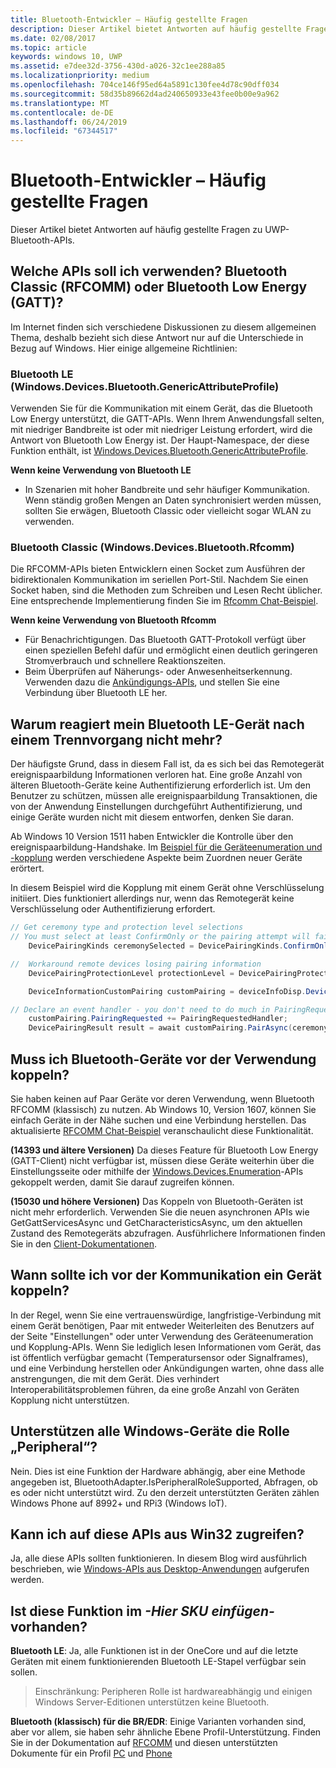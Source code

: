 ```yaml
---
title: Bluetooth-Entwickler – Häufig gestellte Fragen
description: Dieser Artikel bietet Antworten auf häufig gestellte Fragen zu den UWP-Bluetooth-APIs.
ms.date: 02/08/2017
ms.topic: article
keywords: windows 10, UWP
ms.assetid: e7dee32d-3756-430d-a026-32c1ee288a85
ms.localizationpriority: medium
ms.openlocfilehash: 704ce146f95ed64a5891c130fee4d78c90dff034
ms.sourcegitcommit: 58d35b89662d4ad240650933e43fee0b00e9a962
ms.translationtype: MT
ms.contentlocale: de-DE
ms.lasthandoff: 06/24/2019
ms.locfileid: "67344517"
---
```

# <a name="bluetooth-developer-faq"></a>Bluetooth-Entwickler – Häufig gestellte Fragen

Dieser Artikel bietet Antworten auf häufig gestellte Fragen zu UWP-Bluetooth-APIs.

## <a name="what-apis-do-i-use-bluetooth-classic-rfcomm-or-bluetooth-low-energy-gatt"></a>Welche APIs soll ich verwenden? Bluetooth Classic (RFCOMM) oder Bluetooth Low Energy (GATT)?
Im Internet finden sich verschiedene Diskussionen zu diesem allgemeinen Thema, deshalb bezieht sich diese Antwort nur auf die Unterschiede in Bezug auf Windows. Hier einige allgemeine Richtlinien:

### <a name="bluetooth-le-windowsdevicesbluetoothgenericattributeprofile"></a>Bluetooth LE (Windows.Devices.Bluetooth.GenericAttributeProfile)

Verwenden Sie für die Kommunikation mit einem Gerät, das die Bluetooth Low Energy unterstützt, die GATT-APIs. Wenn Ihrem Anwendungsfall selten, mit niedriger Bandbreite ist oder mit niedriger Leistung erfordert, wird die Antwort von Bluetooth Low Energy ist. Der Haupt-Namespace, der diese Funktion enthält, ist [Windows.Devices.Bluetooth.GenericAttributeProfile](https://docs.microsoft.com/en-us/uwp/api/Windows.Devices.Bluetooth.GenericAttributeProfile). 

**Wenn keine Verwendung von Bluetooth LE**
- In Szenarien mit hoher Bandbreite und sehr häufiger Kommunikation. Wenn ständig großen Mengen an Daten synchronisiert werden müssen, sollten Sie erwägen, Bluetooth Classic oder vielleicht sogar WLAN zu verwenden. 

### <a name="bluetooth-classic-windowsdevicesbluetoothrfcomm"></a>Bluetooth Classic (Windows.Devices.Bluetooth.Rfcomm)

Die RFCOMM-APIs bieten Entwicklern einen Socket zum Ausführen der bidirektionalen Kommunikation im seriellen Port-Stil. Nachdem Sie einen Socket haben, sind die Methoden zum Schreiben und Lesen Recht üblicher. Eine entsprechende Implementierung finden Sie im [Rfcomm Chat-Beispiel](https://github.com/Microsoft/Windows-universal-samples/tree/dev/Samples/BluetoothRfcommChat). 

**Wenn keine Verwendung von Bluetooth Rfcomm** 
- Für Benachrichtigungen. Das Bluetooth GATT-Protokoll verfügt über einen speziellen Befehl dafür und ermöglicht einen deutlich geringeren Stromverbrauch und schnellere Reaktionszeiten. 
- Beim Überprüfen auf Näherungs- oder Anwesenheitserkennung. Verwenden dazu die [Ankündigungs-APIs](https://docs.microsoft.com/en-us/uwp/api/windows.devices.bluetooth.advertisement), und stellen Sie eine Verbindung über Bluetooth LE her. 


## <a name="why-does-my-bluetooth-le-device-stop-responding-after-a-disconnect"></a>Warum reagiert mein Bluetooth LE-Gerät nach einem Trennvorgang nicht mehr?

Der häufigste Grund, dass in diesem Fall ist, da es sich bei das Remotegerät ereignispaarbildung Informationen verloren hat. Eine große Anzahl von älteren Bluetooth-Geräte keine Authentifizierung erforderlich ist. Um den Benutzer zu schützen, müssen alle ereignispaarbildung Transaktionen, die von der Anwendung Einstellungen durchgeführt Authentifizierung, und einige Geräte wurden nicht mit diesem entworfen, denken Sie daran. 

Ab Windows 10 Version 1511 haben Entwickler die Kontrolle über den ereignispaarbildung-Handshake. Im [Beispiel für die Geräteenumeration und -kopplung](https://github.com/Microsoft/Windows-universal-samples/tree/master/Samples/DeviceEnumerationAndPairing) werden verschiedene Aspekte beim Zuordnen neuer Geräte erörtert.

In diesem Beispiel wird die Kopplung mit einem Gerät ohne Verschlüsselung initiiert. Dies funktioniert allerdings nur, wenn das Remotegerät keine Verschlüsselung oder Authentifizierung erfordert.

```csharp
// Get ceremony type and protection level selections
// You must select at least ConfirmOnly or the pairing attempt will fail
    DevicePairingKinds ceremonySelected = DevicePairingKinds.ConfirmOnly;

//  Workaround remote devices losing pairing information
    DevicePairingProtectionLevel protectionLevel = DevicePairingProtectionLevel.None

    DeviceInformationCustomPairing customPairing = deviceInfoDisp.DeviceInformation.Pairing.Custom;

// Declare an event handler - you don't need to do much in PairingRequestedHandler since the ceremony is "None"
    customPairing.PairingRequested += PairingRequestedHandler;
    DevicePairingResult result = await customPairing.PairAsync(ceremonySelected, protectionLevel);
```

## <a name="do-i-have-to-pair-bluetooth-devices-before-using-them"></a>Muss ich Bluetooth-Geräte vor der Verwendung koppeln?

Sie haben keinen auf Paar Geräte vor deren Verwendung, wenn Bluetooth RFCOMM (klassisch) zu nutzen. Ab Windows 10, Version 1607, können Sie einfach Geräte in der Nähe suchen und eine Verbindung herstellen. Das aktualisierte [RFCOMM Chat-Beispiel](https://github.com/Microsoft/Windows-universal-samples/tree/dev/Samples/BluetoothRfcommChat) veranschaulicht diese Funktionalität. 

**(14393 und ältere Versionen)** Da dieses Feature für Bluetooth Low Energy (GATT-Client) nicht verfügbar ist, müssen diese Geräte weiterhin über die Einstellungsseite oder mithilfe der [Windows.Devices.Enumeration](https://docs.microsoft.com/uwp/api/windows.devices.enumeration)-APIs gekoppelt werden, damit Sie darauf zugreifen können.

**(15030 und höhere Versionen)** Das Koppeln von Bluetooth-Geräten ist nicht mehr erforderlich. Verwenden Sie die neuen asynchronen APIs wie GetGattServicesAsync und GetCharacteristicsAsync, um den aktuellen Zustand des Remotegeräts abzufragen. Ausführlichere Informationen finden Sie in den [Client-Dokumentationen](gatt-client.md). 

## <a name="when-should-i-pair-with-a-device-before-communicating-with-it"></a>Wann sollte ich vor der Kommunikation ein Gerät koppeln?
In der Regel, wenn Sie eine vertrauenswürdige, langfristige-Verbindung mit einem Gerät benötigen, Paar mit entweder Weiterleiten des Benutzers auf der Seite "Einstellungen" oder unter Verwendung des Geräteenumeration und Kopplung-APIs. Wenn Sie lediglich lesen Informationen vom Gerät, das ist öffentlich verfügbar gemacht (Temperatursensor oder Signalframes), und eine Verbindung herstellen oder Ankündigungen warten, ohne dass alle anstrengungen, die mit dem Gerät. Dies verhindert Interoperabilitätsproblemen führen, da eine große Anzahl von Geräten Kopplung nicht unterstützen. 

## <a name="do-all-windows-devices-support-peripheral-role"></a>Unterstützen alle Windows-Geräte die Rolle „Peripheral“?

Nein. Dies ist eine Funktion der Hardware abhängig, aber eine Methode angegeben ist, BluetoothAdapter.IsPeripheralRoleSupported, Abfragen, ob es oder nicht unterstützt wird.  Zu den derzeit unterstützten Geräten zählen Windows Phone auf 8992+ und RPi3 (Windows IoT). 

## <a name="can-i-access-these-apis-from-win32"></a>Kann ich auf diese APIs aus Win32 zugreifen?

Ja, alle diese APIs sollten funktionieren. In diesem Blog wird ausführlich beschrieben, wie [Windows-APIs aus Desktop-Anwendungen](https://blogs.windows.com/buildingapps/2017/01/25/calling-windows-10-apis-desktop-application/) aufgerufen werden. 
## <a name="is-this-functionality-supposed-to-exist-on--insert-sku-here-"></a>Ist diese Funktion im *-Hier SKU einfügen-* vorhanden?

**Bluetooth LE**: Ja, alle Funktionen ist in der OneCore und auf die letzte Geräten mit einem funktionierenden Bluetooth LE-Stapel verfügbar sein sollen. 
> Einschränkung: Peripheren Rolle ist hardwareabhängig und einigen Windows Server-Editionen unterstützen keine Bluetooth. 

**Bluetooth (klassisch) für die BR/EDR**: Einige Varianten vorhanden sind, aber vor allem, sie haben sehr ähnliche Ebene Profil-Unterstützung. Finden Sie in der Dokumentation auf [RFCOMM](send-or-receive-files-with-rfcomm.md) und diesen unterstützten Dokumente für ein Profil [PC](https://support.microsoft.com/en-us/help/10568/windows-10-supported-bluetooth-profiles) und [Phone](https://support.microsoft.com/en-us/help/10569/windows-10-mobile-supported-bluetooth-profiles)
